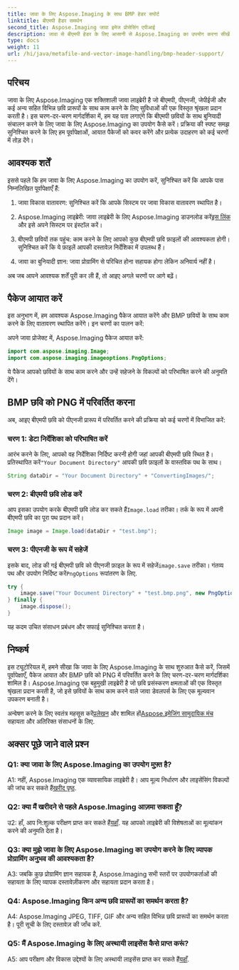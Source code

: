 ```yaml
---
title: जावा के लिए Aspose.Imaging के साथ BMP हेडर सपोर्ट
linktitle: बीएमपी हैडर समर्थन
second_title: Aspose.Imaging जावा इमेज प्रोसेसिंग एपीआई
description: जावा से बीएमपी हेडर के लिए आसानी से Aspose.Imaging का उपयोग करना सीखें। पैकेज आयात करें, चित्र लोड करें और चरण-दर-चरण विभिन्न स्वरूपों में सहेजें।
type: docs
weight: 11
url: /hi/java/metafile-and-vector-image-handling/bmp-header-support/
---
```

## परिचय

जावा के लिए Aspose.Imaging एक शक्तिशाली जावा लाइब्रेरी है जो बीएमपी, पीएनजी, जेपीईजी और कई अन्य सहित विभिन्न छवि प्रारूपों के साथ काम करने के लिए सुविधाओं की एक विस्तृत श्रृंखला प्रदान करती है। इस चरण-दर-चरण मार्गदर्शिका में, हम यह पता लगाएंगे कि बीएमपी छवियों के साथ बुनियादी संचालन करने के लिए जावा के लिए Aspose.Imaging का उपयोग कैसे करें। प्रक्रिया की स्पष्ट समझ सुनिश्चित करने के लिए हम पूर्वापेक्षाओं, आयात पैकेजों को कवर करेंगे और प्रत्येक उदाहरण को कई चरणों में तोड़ देंगे।

## आवश्यक शर्तें

इससे पहले कि हम जावा के लिए Aspose.Imaging का उपयोग करें, सुनिश्चित करें कि आपके पास निम्नलिखित पूर्वापेक्षाएँ हैं:

1. जावा विकास वातावरण: सुनिश्चित करें कि आपके सिस्टम पर जावा विकास वातावरण स्थापित है।

2.  Aspose.Imaging लाइब्रेरी: जावा लाइब्रेरी के लिए Aspose.Imaging डाउनलोड करें[इस लिंक](https://releases.aspose.com/imaging/java/) और इसे अपने सिस्टम पर इंस्टॉल करें।

3. बीएमपी छवियों तक पहुंच: काम करने के लिए आपको कुछ बीएमपी छवि फ़ाइलों की आवश्यकता होगी। सुनिश्चित करें कि ये फ़ाइलें आपकी दस्तावेज़ निर्देशिका में उपलब्ध हैं।

4. जावा का बुनियादी ज्ञान: जावा प्रोग्रामिंग से परिचित होना सहायक होगा लेकिन अनिवार्य नहीं है।

अब जब आपने आवश्यक शर्तें पूरी कर ली हैं, तो आइए अगले चरणों पर आगे बढ़ें।

## पैकेज आयात करें

इस अनुभाग में, हम आवश्यक Aspose.Imaging पैकेज आयात करेंगे और BMP छवियों के साथ काम करने के लिए वातावरण स्थापित करेंगे। इन चरणों का पालन करें:

अपने जावा प्रोजेक्ट में, Aspose.Imaging पैकेज आयात करें:

```java
import com.aspose.imaging.Image;
import com.aspose.imaging.imageoptions.PngOptions;
```

ये पैकेज आपको छवियों के साथ काम करने और उन्हें सहेजने के विकल्पों को परिभाषित करने की अनुमति देंगे।

## BMP छवि को PNG में परिवर्तित करना

अब, आइए बीएमपी छवि को पीएनजी प्रारूप में परिवर्तित करने की प्रक्रिया को कई चरणों में विभाजित करें:

### चरण 1: डेटा निर्देशिका को परिभाषित करें

 आरंभ करने के लिए, आपको वह निर्देशिका निर्दिष्ट करनी होगी जहां आपकी बीएमपी छवि स्थित है। प्रतिस्थापित करें`"Your Document Directory"` आपकी छवि फ़ाइलों के वास्तविक पथ के साथ।

```java
String dataDir = "Your Document Directory" + "ConvertingImages/";
```

### चरण 2: बीएमपी छवि लोड करें

आप इसका उपयोग करके बीएमपी छवि लोड कर सकते हैं`Image.load` तरीका। तर्क के रूप में अपनी बीएमपी छवि का पूरा पथ प्रदान करें।

```java
Image image = Image.load(dataDir + "test.bmp");
```

### चरण 3: पीएनजी के रूप में सहेजें

 इसके बाद, लोड की गई बीएमपी छवि को पीएनजी फ़ाइल के रूप में सहेजें`image.save` तरीका। गंतव्य पथ और उपयोग निर्दिष्ट करें`PngOptions` रूपांतरण के लिए.

```java
try {
    image.save("Your Document Directory" + "test.bmp.png", new PngOptions());
} finally {
    image.dispose();
}
```

यह कदम उचित संसाधन प्रबंधन और सफाई सुनिश्चित करता है।

## निष्कर्ष

इस ट्यूटोरियल में, हमने सीखा कि जावा के लिए Aspose.Imaging के साथ शुरुआत कैसे करें, जिसमें पूर्वापेक्षाएँ, पैकेज आयात और BMP छवि को PNG में परिवर्तित करने के लिए चरण-दर-चरण मार्गदर्शिका शामिल है। Aspose.Imaging एक बहुमुखी लाइब्रेरी है जो छवि प्रसंस्करण क्षमताओं की एक विस्तृत श्रृंखला प्रदान करती है, जो इसे छवियों के साथ काम करने वाले जावा डेवलपर्स के लिए एक मूल्यवान उपकरण बनाती है।

 अन्वेषण करने के लिए स्वतंत्र महसूस करें[प्रलेखन](https://reference.aspose.com/imaging/java/) और शामिल हों[Aspose.इमेजिंग सामुदायिक मंच](https://forum.aspose.com/) सहायता और अतिरिक्त संसाधनों के लिए.

## अक्सर पूछे जाने वाले प्रश्न

### Q1: क्या जावा के लिए Aspose.Imaging का उपयोग मुफ़्त है?

 A1: नहीं, Aspose.Imaging एक व्यावसायिक लाइब्रेरी है। आप मूल्य निर्धारण और लाइसेंसिंग विकल्पों की जांच कर सकते हैं[खरीद पृष्ठ](https://purchase.aspose.com/buy).

### Q2: क्या मैं खरीदने से पहले Aspose.Imaging आज़मा सकता हूँ?

उ2: हाँ, आप नि:शुल्क परीक्षण प्राप्त कर सकते हैं[यहाँ](https://releases.aspose.com/). यह आपको लाइब्रेरी की विशेषताओं का मूल्यांकन करने की अनुमति देता है।

### Q3: क्या मुझे जावा के लिए Aspose.Imaging का उपयोग करने के लिए व्यापक प्रोग्रामिंग अनुभव की आवश्यकता है?

A3: जबकि कुछ प्रोग्रामिंग ज्ञान सहायक है, Aspose.Imaging सभी स्तरों पर उपयोगकर्ताओं की सहायता के लिए व्यापक दस्तावेज़ीकरण और सहायता प्रदान करता है।

### Q4: Aspose.Imaging किन अन्य छवि प्रारूपों का समर्थन करता है?

A4: Aspose.Imaging JPEG, TIFF, GIF और अन्य सहित विभिन्न छवि प्रारूपों का समर्थन करता है। पूरी सूची के लिए दस्तावेज़ की जाँच करें.

### Q5: मैं Aspose.Imaging के लिए अस्थायी लाइसेंस कैसे प्राप्त करूं?

 A5: आप परीक्षण और विकास उद्देश्यों के लिए अस्थायी लाइसेंस प्राप्त कर सकते हैं[यहाँ](https://purchase.aspose.com/temporary-license/).